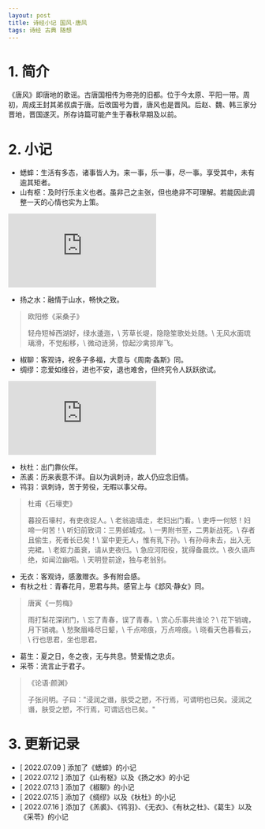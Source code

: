```yaml
---
layout: post
title: 诗经小记 国风·唐风
tags: 诗经 古典 随想
---
```


# 1. 简介

《唐风》即唐地的歌谣。古唐国相传为帝尧的旧都。位于今太原、平阳一带。周初，周成王封其弟叔虞于唐。后改国号为晋，唐风也是晋风。后赵、魏、韩三家分晋地，晋国遂灭。所存诗篇可能产生于春秋早期及以前。

# 2. 小记

- 蟋蟀：生活有多态，诸事皆人为。来一事，乐一事，尽一事。享受其中，未有逾其矩者。
- 山有枢：及时行乐主义也者。虽非己之主张，但也绝非不可理解。若能因此调整一天的心情也实为上策。

<div class="video-frame"><iframe src="https://www.youtube.com/embed/H7HmzwI67ec" title="YouTube video player" frameborder="0" allowfullscreen></iframe></div>

- 扬之水：融情于山水，畅快之致。

> 欧阳修《采桑子》
>
> 轻舟短棹西湖好，绿水逶迤，\\
> 芳草长堤，隐隐笙歌处处随。\\
> 无风水面琉璃滑，不觉船移，\\
> 微动涟漪，惊起沙禽掠岸飞。

- 椒聊：客观诗，祝多子多福，大意与《周南·螽斯》同。
- 绸缪：恋爱如维谷，进也不安，退也难舍，但终究令人跃跃欲试。

<div class="video-frame"><iframe src="https://www.youtube.com/embed/YDSRHTEwXQ4" title="YouTube video player" frameborder="0" allowfullscreen></iframe></div>

- 杕杜：出门靠伙伴。
- 羔裘：历来表意不详。自以为讽刺诗，故人仍应念旧情。
- 鸨羽：讽刺诗，苦于劳役，无暇以事父母。

> 杜甫《石壕吏》
>
> 暮投石壕村，有吏夜捉人。\\
> 老翁逾墙走，老妇出门看。\\
> 吏呼一何怒！妇啼一何苦！\\
> 听妇前致词：三男邺城戍。\\
> 一男附书至，二男新战死。\\
> 存者且偷生，死者长已矣！\\
> 室中更无人，惟有乳下孙。\\
> 有孙母未去，出入无完裙。\\
> 老妪力虽衰，请从吏夜归。\\
> 急应河阳役，犹得备晨炊。\\
> 夜久语声绝，如闻泣幽咽。\\
> 天明登前途，独与老翁别。

- 无衣：客观诗，感激赠衣。多有附会感。
- 有杕之杜：青春花月，思君与共。感官上与《邶风·静女》同。

> 唐寅《一剪梅》
>
> 雨打梨花深闭门，\\
> 忘了青春，误了青春。\\
> 赏心乐事共谁论？\\
> 花下销魂，月下销魂。\\
> 愁聚眉峰尽日颦，\\
> 千点啼痕，万点啼痕。\\
> 晓看天色暮看云，\\
> 行也思君，坐也思君。

- 葛生：夏之日，冬之夜，无与共息。赞爱情之忠贞。
- 采苓：流言止于君子。

> 《论语·颜渊》
>
> 子张问明。子曰："浸润之谮，肤受之愬，不行焉，可谓明也已矣。浸润之谮，肤受之愬，不行焉，可谓远也已矣。"

# 3. 更新记录

- [ 2022.07.09 ] 添加了《蟋蟀》的小记
- [ 2022.07.12 ] 添加了《山有枢》以及《扬之水》的小记
- [ 2022.07.13 ] 添加了《椒聊》的小记
- [ 2022.07.15 ] 添加了《绸缪》以及《杕杜》的小记
- [ 2022.07.16 ] 添加了《羔裘》、《鸨羽》、《无衣》、《有杕之杜》、《葛生》以及《采苓》的小记
